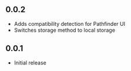 ## 0.0.2
* Adds compatibility detection for Pathfinder UI
* Switches storage method to local storage

## 0.0.1
* Initial release